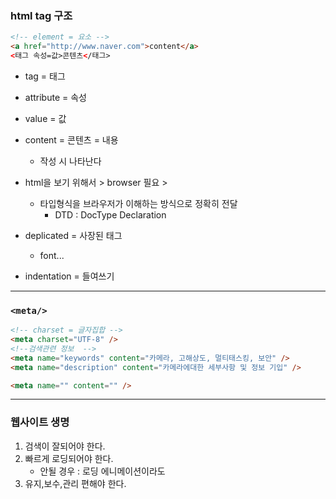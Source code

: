 ### html tag 구조

```html
<!-- element = 요소 -->
<a href="http://www.naver.com">content</a>
<태그 속성=값>콘텐츠</태그>
```

- tag = 태그
- attribute = 속성
- value = 값
- content = 콘텐츠 = 내용

  - 작성 시 나타난다

- html을 보기 위해서 > browser 필요 >

  - 타입형식을 브라우저가 이해하는 방식으로 정확히 전달
    - DTD : DocType Declaration

- deplicated = 사장된 태그
  - font...
- indentation = 들여쓰기

---

### `<meta/>`

```html
<!-- charset = 글자집합 -->
<meta charset="UTF-8" />
<!--검색관련 정보  -->
<meta name="keywords" content="카메라, 고해상도, 멀티태스킹, 보안" />
<meta name="description" content="카메라에대한 세부사항 및 정보 기입" />

<meta name="" content="" />
```

---

### 웹사이트 생명

1. 검색이 잘되어야 한다.
2. 빠르게 로딩되어야 한다.
   - 안될 경우 : 로딩 에니메이션이라도
3. 유지,보수,관리 편해야 한다.
